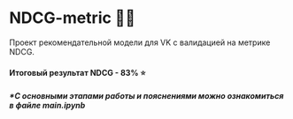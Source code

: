 # NDCG-metric 👨‍💻

Проект рекомендательной модели для VK с валидацией на метрике NDCG. 

#### Итоговый результат NDCG - 83% ⭐

##### *С основными этапами работы и пояснениями можно ознакомиться в файле main.ipynb
